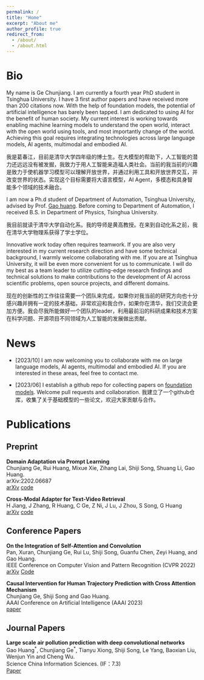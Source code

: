 ```yaml
---
permalink: /
title: "Home"
excerpt: "About me"
author_profile: true
redirect_from: 
  - /about/
  - /about.html
---
```


# Bio

My name is Ge Chunjiang. I am currently a fourth year PhD student in Tsinghua University. I have 3 first author papers and have received more than 200 citations now. With the help of foundation models, the potential of artificial intelligence has barely been tapped. I am dedicated to using AI for the benefit of human society. My current interest is working towards enabling machine learning models to understand the open world, interact with the open world using tools, and most importantly change of the world. Achieving this goal requires integrating technologies across large language models, AI agents, multimodal and embodied AI.

我是葛春江，目前是清华大学四年级的博士生。在大模型的帮助下，人工智能的潜力还远远没有被发掘，我致力于用人工智能来造福人类社会。当前的我当前的兴趣是致力于使机器学习模型可以理解开放世界，并通过利用工具和开放世界交互，并改变世界的状态。实现这个目标需要将大语言模型，AI Agent，多模态和具身智能多个领域的技术融合。

I am now a Ph.d student of Department of Automation, Tsinghua University, advised by Prof. [Gao huang](http://www.gaohuang.net/). Before coming to Department of Automation, I received B.S. in Department of Physics, Tsinghua University.

我目前就读于清华大学自动化系。我的导师是黄高教授。在来到自动化系之前，我在清华大学物理系获得了学士学位。

Innovative work today often requires teamwork. If you are also very interested in my current research direction and have some technical background, I warmly welcome collaborating with me. If you are at Tsinghua University, it will be even more convenient for us to communicate. I will do my best as a team leader to utilize cutting-edge research findings and technical solutions to make contributions to the development of AI across scientific problems, open source projects, and different domains.

现在的创新性的工作往往需要一个团队来完成，如果你对我当前的研究方向也十分感兴趣并拥有一定的技术基础，非常欢迎和我合作，如果你在清华，我们交流会更加方便。我会尽我所能做好一个团队的leader，利用最前沿的科研成果和技术方案在科学问题、开源项目不同领域为人工智能的发展做出贡献。

# News

- [2023/10] I am now welcoming you to collaborate with me on large language models, AI agents, multimodal and embodied AI. If you are interested in these areas, feel free to contact me.
<!-- - [2023/08] I become a contributor of project [OpenRLHF](https://github.com/OpenLLMAI/OpenRLHF/tree/main).  -->
- [2023/06] I establish a github repo for collecting papers on [foundation models](https://github.com/John-Ge/awesome-foundation-models). Welcome pull requests and collaboration. 我建立了一个github仓库，收集了关于基础模型的一些论文，欢迎大家贡献与合作。

# Publications

## Preprint

**Domain Adaptation via Prompt Learning**\
Chunjiang Ge, Rui Huang, Mixue Xie, Zihang Lai, Shiji Song, Shuang Li, Gao Huang.  \
arXiv:2202.06687 \
[arXiv](https://arxiv.org/abs/2202.06687) [code](https://github.com/LeapLabTHU/DAPrompt)

**Cross-Modal Adapter for Text-Video Retrieval**\
H Jiang, J Zhang, R Huang, C Ge, Z Ni, J Lu, J Zhou, S Song, G Huang \
[arXiv](https://arXiv.org/abs/2211.09623) [code](https://github.com/LeapLabTHU/Cross-Modal-Adapter)

## Conference Papers

**On the Integration of Self-Attention and Convolution**\
Pan, Xuran, Chunjiang Ge, Rui Lu, Shiji Song, Guanfu Chen, Zeyi Huang, and Gao Huang.  \
IEEE Conference on Computer Vision and Pattern Recognition (CVPR 2022)\
[arXiv](https://arxiv.org/abs/2111.14556) [Code](https://github.com/leaplabthu/acmix)

**Causal Intervention for Human Trajectory Prediction with Cross Attention Mechanism**\
Chunjiang Ge, Shiji Song and Gao Huang.  \
AAAI Conference on Artificial Intelligence (AAAI 2023)\
[paper](https://ojs.aaai.org/index.php/AAAI/article/view/25142)

## Journal Papers

**Large scale air pollution prediction with deep convolutional networks**\
Gao Huang$^\ast$, Chunjiang Ge$^\ast$, Tianyu Xiong, Shiji Song, Le Yang, Baoxian Liu, Wenjun Yin and Cheng Wu.  \
Science China Information Sciences. (IF：7.3) \
[Paper](https://link.springer.com/article/10.1007/s11432-020-2951-1)